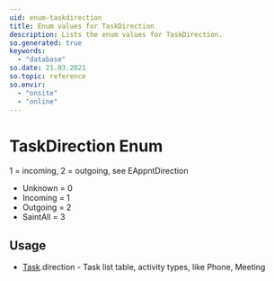 ```yaml
---
uid: enum-taskdirection
title: Enum values for TaskDirection
description: Lists the enum values for TaskDirection.
so.generated: true
keywords:
  - "database"
so.date: 21.03.2021
so.topic: reference
so.envir:
  - "onsite"
  - "online"
---
```


# TaskDirection Enum

1 = incoming, 2 = outgoing, see EAppntDirection

* Unknown = 0
* Incoming = 1
* Outgoing = 2
* SaintAll = 3

## Usage

* [Task](../task.md).direction - Task list table, activity types, like Phone, Meeting
